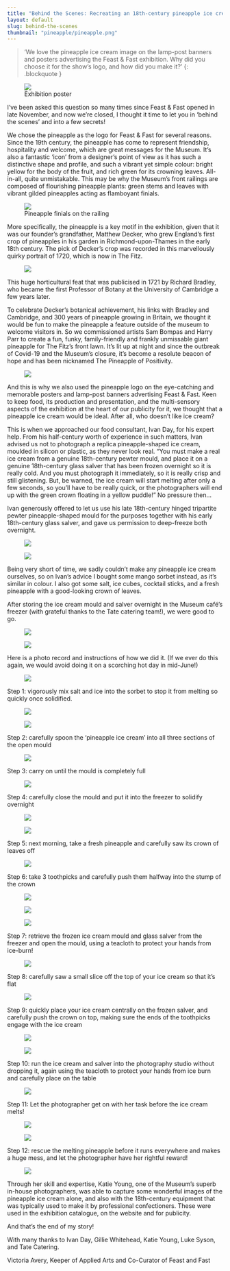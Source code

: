 ```yaml
---
title: "Behind the Scenes: Recreating an 18th-century pineapple ice cream"
layout: default
slug: behind-the-scenes
thumbnail: "pineapple/pineapple.png"
---
```


> ‘We love the pineapple ice cream image on the lamp-post banners and posters advertising the Feast & Fast exhibition. Why did you choose it for the show’s logo, and how did you make it?’
{: .blockquote }

<figure class="col-md-12">
  <div >
    <img class="img-fluid" src="/images/discover/pineapple/poster.png" />
  </div>
  <figcaption class="figure-caption">
    Exhibition poster
  </figcaption>
</figure>

I’ve been asked this question so many times since Feast & Fast opened in late November, and now we’re closed, I thought it time to let you in ‘behind the scenes’ and into a few secrets!

We chose the pineapple as the logo for Feast & Fast for several reasons. Since the 19th century, the pineapple has come to represent friendship, hospitality and welcome, which are great messages for the Museum. It’s also a fantastic ‘icon’ from a designer’s point of view as it has such a distinctive shape and profile, and such a vibrant yet simple colour: bright yellow for the body of the fruit, and rich green for its crowning leaves. All-in-all, quite unmistakable. This may be why the Museum’s front railings are composed of flourishing pineapple plants: green stems and leaves with vibrant gilded pineapples acting as flamboyant finials.

<figure class="col-md-12">
  <div >
    <img class="img-fluid" src="/images/discover/pineapple/pineapple-railing-long-horizontal-2560x1707.jpg" />
  </div>
  <figcaption class="figure-caption">
    Pineapple finials on the railing
  </figcaption>
</figure>

More specifically, the pineapple is a key motif in the exhibition, given that it was our founder’s grandfather, Matthew Decker, who grew England’s first crop of pineapples in his garden in Richmond-upon-Thames in the early 18th century. The pick of Decker’s crop was recorded in this marvellously quirky portrait of 1720, which is now in The Fitz.

<figure class="col-md-12">
  <div >
    <img class="img-fluid" src="/images/discover/pineapple/pineapplePortrait.jpeg" />
  </div>
</figure>

This huge horticultural feat that was publicised in 1721 by Richard Bradley, who became the first Professor of Botany at the University of Cambridge a few years later.

To celebrate Decker’s botanical achievement, his links with Bradley and Cambridge, and 300 years of pineapple growing in Britain, we thought it would be fun to make the pineapple a feature outside of the museum to welcome visitors in. So we commissioned artists Sam Bompas and Harry Parr to create a fun, funky, family-friendly and frankly unmissable giant pineapple for The Fitz’s front lawn. It’s lit up at night and since the outbreak of Covid-19 and the Museum’s closure, it’s become a resolute beacon of hope and has been nicknamed The Pineapple of Positivity.

<figure class="col-md-12">
  <div >
    <img class="img-fluid" src="/images/discover/pineapple/Pineapple Feast and Fast_3_201911_mfj22_dc1.jpg" />
  </div>
</figure>

And this is why we also used the pineapple logo on the eye-catching and memorable posters and lamp-post banners advertising Feast & Fast. Keen to keep food, its production and presentation, and the multi-sensory aspects of the exhibition at the heart of our publicity for it, we thought that a pineapple ice cream would be ideal. After all, who doesn’t like ice cream?

This is when we approached our food consultant, Ivan Day, for his expert help. From his half-century worth of experience in such matters, Ivan advised us not to photograph a replica pineapple-shaped ice cream, moulded in silicon or plastic, as they never look real. “You must make a real ice cream from a genuine 18th-century pewter mould, and place it on a genuine 18th-century glass salver that has been frozen overnight so it is really cold. And you must photograph it immediately, so it is really crisp and still glistening. But, be warned, the ice cream will start melting after only a few seconds, so you’ll have to be really quick, or the photographers will end up with the green crown floating in a yellow puddle!” No pressure then...

Ivan generously offered to let us use his late 18th-century hinged tripartite pewter pineapple-shaped mould for the purposes together with his early 18th-century glass salver, and gave us permission to deep-freeze both overnight.

<figure class="col-md-12">
  <div >
    <img class="img-fluid" src="/images/discover/pineapple/IMG_0345.jpg" />
  </div>
</figure>

<figure class="col-md-12">
  <div >
    <img class="img-fluid" src="/images/discover/pineapple/IMG_0347.jpg" />
  </div>
</figure>

Being very short of time, we sadly couldn’t make any pineapple ice cream ourselves, so on Ivan’s advice I bought some mango sorbet instead, as it’s similar in colour. I also got some salt, ice cubes, cocktail sticks, and a fresh pineapple with a good-looking crown of leaves.

After storing the ice cream mould and salver overnight in the Museum café’s freezer (with grateful thanks to the Tate catering team!), we were good to go.

<figure class="col-md-12">
  <div >
    <img class="img-fluid" src="/images/discover/pineapple/IMG_5011.jpg"/>
  </div>
</figure>

<figure class="col-md-12">
  <div >
    <img class="img-fluid" src="/images/discover/pineapple/IMG_5012.jpg"/>
  </div>
</figure>

Here is a photo record and instructions of how we did it. (If we ever do this again, we would avoid doing it on a scorching hot day in mid-June!)

<figure class="col-md-12">
  <div >
    <img class="img-fluid" src="/images/discover/pineapple/IMG_5004.jpg"/>
  </div>
</figure>

Step 1: vigorously mix salt and ice into the sorbet to stop it from melting so quickly once solidified.

<figure class="col-md-12">
  <div >
    <img class="img-fluid" src="/images/discover/pineapple/IMG_5006.jpg"/>
  </div>
</figure>

<figure class="col-md-12">
  <div >
    <img class="img-fluid" src="/images/discover/pineapple/IMG_5008.jpg"/>
  </div>
</figure>

Step 2: carefully spoon the ‘pineapple ice cream’ into all three sections of the open mould

<figure class="col-md-12">
  <div >
    <img class="img-fluid" src="/images/discover/pineapple/IMG_5010.jpg"/>
  </div>
</figure>

Step 3: carry on until the mould is completely full

<figure class="col-md-12">
  <div >
    <img class="img-fluid" src="/images/discover/pineapple/IMG_5154.jpg"/>
  </div>
</figure>

Step 4: carefully close the mould and put it into the freezer to solidify overnight

<figure class="col-md-12">
  <div >
    <img class="img-fluid" src="/images/discover/pineapple/IMG_5155.jpg"/>
  </div>
</figure>

<figure class="col-md-12">
  <div >
    <img class="img-fluid" src="/images/discover/pineapple/IMG_5159.jpg"/>
  </div>
</figure>

Step 5: next morning, take a fresh pineapple and carefully saw its crown of leaves off


<figure class="col-md-12">
  <div >
    <img class="img-fluid" src="/images/discover/pineapple/IMG_5161.jpg"/>
  </div>
</figure>



Step 6: take 3 toothpicks and carefully push them halfway into the stump of the crown  



<figure class="col-md-12">
  <div >
    <img class="img-fluid" src="/images/discover/pineapple/IMG_5163.jpg"/>
  </div>
</figure>

<figure class="col-md-12">
  <div >
    <img class="img-fluid" src="/images/discover/pineapple/IMG_5164.jpg"/>
  </div>
</figure>

<figure class="col-md-12">
  <div >
    <img class="img-fluid" src="/images/discover/pineapple/IMG_5165.jpg"/>
  </div>
</figure>

Step 7: retrieve the frozen ice cream mould and glass salver from the freezer and open the mould, using a teacloth to protect your hands from ice-burn!


<figure class="col-md-12">
  <div >
    <img class="img-fluid" src="/images/discover/pineapple/IMG_5166.jpg"/>
  </div>
</figure>


Step 8: carefully saw a small slice off the top of your ice cream so that it’s flat


<figure class="col-md-12">
  <div >
    <img class="img-fluid" src="/images/discover/pineapple/IMG_5170.jpg"/>
  </div>
</figure>

Step 9: quickly place your ice cream centrally on the frozen salver, and carefully push the crown on top, making sure the ends of the toothpicks engage with the ice cream

<figure class="col-md-12">
  <div >
    <img class="img-fluid" src="/images/discover/pineapple/IMG_5171.jpg"/>
  </div>
</figure>

<figure class="col-md-12">
  <div >
    <img class="img-fluid" src="/images/discover/pineapple/IMG_5173.jpg"/>
  </div>
</figure>

Step 10: run the ice cream and salver into the photography studio without dropping it, again using the teacloth to protect your hands from ice burn and carefully place on the table


<figure class="col-md-12">
  <div >
    <img class="img-fluid" src="/images/discover/pineapple/IMG_5177.jpg"/>
  </div>
</figure>

Step 11: Let the photographer get on with her task before the ice cream melts!

<figure class="col-md-12">
  <div >
    <img class="img-fluid" src="/images/discover/pineapple/IMG_5182.jpg"/>
  </div>
</figure>

<figure class="col-md-12">
  <div >
    <img class="img-fluid" src="/images/discover/pineapple/IMG_5183.jpg"/>
  </div>
</figure>

Step 12: rescue the melting pineapple before it runs everywhere and makes a huge mess, and let the photographer have her rightful reward!

<figure class="col-md-12">
  <div >
    <img class="img-fluid" src="/images/discover/pineapple/pineapple_1.jpg"/>
  </div>
</figure>

Through her skill and expertise, Katie Young, one of the Museum’s superb in-house photographers, was able to capture some wonderful images of the pineapple ice cream alone, and also with the 18th-century equipment that was typically used to make it by professional confectioners. These were used in the exhibition catalogue, on the website and for publicity.


And that’s the end of my story!

With many thanks to Ivan Day, Gillie Whitehead, Katie Young, Luke Syson, and Tate Catering.

Victoria Avery, Keeper of Applied Arts and Co-Curator of Feast and Fast
